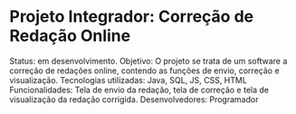 # Projeto Integrador: Correção de Redação Online
Status: em desenvolvimento.
Objetivo: O projeto se trata de um software a correção de redações online, contendo as funções de envio, correção e visualização.
Tecnologias utilizadas: Java, SQL, JS, CSS, HTML
Funcionalidades: Tela de envio da redação, tela de correção e tela de visualização da redação corrigida.
Desenvolvedores: Programador
